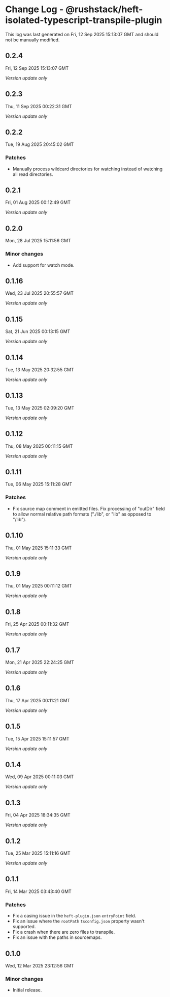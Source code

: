 # Change Log - @rushstack/heft-isolated-typescript-transpile-plugin

This log was last generated on Fri, 12 Sep 2025 15:13:07 GMT and should not be manually modified.

## 0.2.4
Fri, 12 Sep 2025 15:13:07 GMT

_Version update only_

## 0.2.3
Thu, 11 Sep 2025 00:22:31 GMT

_Version update only_

## 0.2.2
Tue, 19 Aug 2025 20:45:02 GMT

### Patches

- Manually process wildcard directories for watching instead of watching all read directories.

## 0.2.1
Fri, 01 Aug 2025 00:12:49 GMT

_Version update only_

## 0.2.0
Mon, 28 Jul 2025 15:11:56 GMT

### Minor changes

- Add support for watch mode.

## 0.1.16
Wed, 23 Jul 2025 20:55:57 GMT

_Version update only_

## 0.1.15
Sat, 21 Jun 2025 00:13:15 GMT

_Version update only_

## 0.1.14
Tue, 13 May 2025 20:32:55 GMT

_Version update only_

## 0.1.13
Tue, 13 May 2025 02:09:20 GMT

_Version update only_

## 0.1.12
Thu, 08 May 2025 00:11:15 GMT

_Version update only_

## 0.1.11
Tue, 06 May 2025 15:11:28 GMT

### Patches

- Fix source map comment in emitted files. Fix processing of "outDir" field to allow normal relative path formats ("./lib", or "lib" as opposed to "/lib").

## 0.1.10
Thu, 01 May 2025 15:11:33 GMT

_Version update only_

## 0.1.9
Thu, 01 May 2025 00:11:12 GMT

_Version update only_

## 0.1.8
Fri, 25 Apr 2025 00:11:32 GMT

_Version update only_

## 0.1.7
Mon, 21 Apr 2025 22:24:25 GMT

_Version update only_

## 0.1.6
Thu, 17 Apr 2025 00:11:21 GMT

_Version update only_

## 0.1.5
Tue, 15 Apr 2025 15:11:57 GMT

_Version update only_

## 0.1.4
Wed, 09 Apr 2025 00:11:03 GMT

_Version update only_

## 0.1.3
Fri, 04 Apr 2025 18:34:35 GMT

_Version update only_

## 0.1.2
Tue, 25 Mar 2025 15:11:16 GMT

_Version update only_

## 0.1.1
Fri, 14 Mar 2025 03:43:40 GMT

### Patches

- Fix a casing issue in the `heft-plugin.json` `entryPoint` field.
- Fix an issue where the `rootPath` `tsconfig.json` property wasn't supported.
- Fix a crash when there are zero files to transpile.
- Fix an issue with the paths in sourcemaps.

## 0.1.0
Wed, 12 Mar 2025 23:12:56 GMT

### Minor changes

- Initial release.

